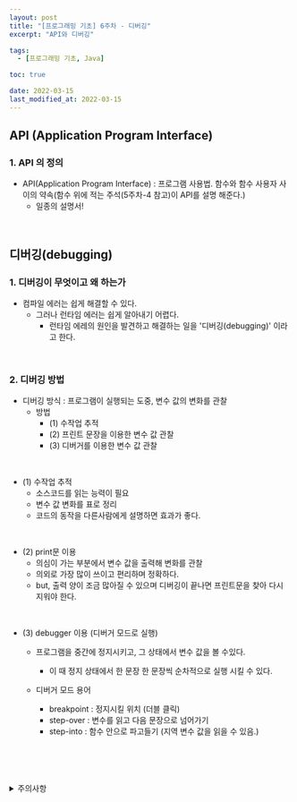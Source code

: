 ```yaml
---
layout: post
title: "[프로그래밍 기초] 6주차 - 디버깅"
excerpt: "API와 디버깅"

tags:
  - [프로그래밍 기초, Java]

toc: true

date: 2022-03-15
last_modified_at: 2022-03-15
---
```


## API (Application Program Interface)
### 1. API 의 정의
- API(Application Program Interface) : 프로그램 사용법. 함수와 함수 사용자 사이의 약속(함수 위에 적는 주석(5주차-4 참고)이 API를 설명 해준다.)
  - 일종의 설명서!
<br>

## 디버깅(debugging)
### 1. 디버깅이 무엇이고 왜 하는가
- 컴파일 에러는 쉽게 해결할 수 있다.
  - 그러나 런타임 에러는 쉽게 알아내기 어렵다.
    - 런타임 에레의 원인을 발견하고 해결하는 일을 '디버깅(debugging)' 이라고 한다.
<br>

### 2. 디버깅 방법
- 디버깅 방식 : 프로그램이 실행되는 도중, 변수 값의 변화를 관찰
  - 방법
    - (1) 수작업 추적
    - (2) 프린트 문장을 이용한 변수 값 관찰
    - (3) 디버거를 이용한 변수 값 관찰  
<br>

- (1) 수작업 추적
  - 소스코드를 읽는 능력이 필요
  - 변수 값 변화를 표로 정리
  - 코드의 동작을 다른사람에게 설명하면 효과가 좋다.  
<br>

- (2) print문 이용
  - 의심이 가는 부분에서 변수 값을 출력해 변화를 관찰
  - 의외로 가장 많이 쓰이고 편리하며 정확하다.
  - but,  출력 양이 조금 많아질 수 있으며 디버깅이 끝나면 프린트문을 찾아 다시 지워야 한다.  
<br>

- (3) debugger 이용 (디버거 모드로 실행)
  - 프로그램을 중간에 정지시키고, 그 상태에서 변수 값을 볼 수있다.
    - 이 때 정지 상태에서 한 문장 한 문장씩 순차적으로 실행 시킬 수 있다.  

  - 디버거 모드 용어
    - breakpoint : 정지시킬 위치 (더블 클릭)
    - step-over : 변수를 읽고 다음 문장으로 넘어가기
    - step-into : 함수 안으로 파고들기 (지역 변수 값을 읽을 수 있음.)  
<br>
<br>
<br>
<br>
<details>
<summary>주의사항</summary>
<div markdown="1">
이 포스팅은 강원대학교 정충교 교수님의 프로그래밍 기초 수업을 들으며 내용을 정리 한 것입니다.  
수업 내용에 대한 저작권은 교수님께 있으니,  
다른 곳으로의 무분별한 내용 복사를 자제해 주세요.
</div>
</details> 

